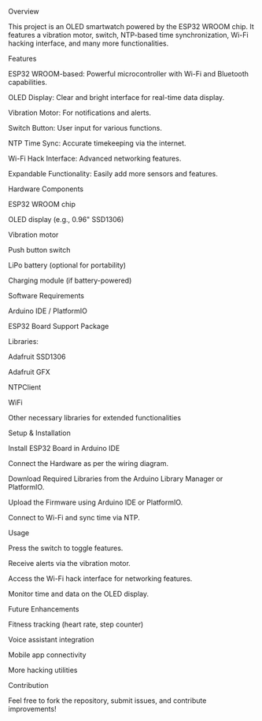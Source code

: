 Overview

This project is an OLED smartwatch powered by the ESP32 WROOM chip. It features a vibration motor, switch, NTP-based time synchronization, Wi-Fi hacking interface, and many more functionalities.

Features

ESP32 WROOM-based: Powerful microcontroller with Wi-Fi and Bluetooth capabilities.

OLED Display: Clear and bright interface for real-time data display.

Vibration Motor: For notifications and alerts.

Switch Button: User input for various functions.

NTP Time Sync: Accurate timekeeping via the internet.

Wi-Fi Hack Interface: Advanced networking features.

Expandable Functionality: Easily add more sensors and features.

Hardware Components

ESP32 WROOM chip

OLED display (e.g., 0.96" SSD1306)

Vibration motor

Push button switch

LiPo battery (optional for portability)

Charging module (if battery-powered)

Software Requirements

Arduino IDE / PlatformIO

ESP32 Board Support Package

Libraries:

Adafruit SSD1306

Adafruit GFX

NTPClient

WiFi

Other necessary libraries for extended functionalities

Setup & Installation

Install ESP32 Board in Arduino IDE

Connect the Hardware as per the wiring diagram.

Download Required Libraries from the Arduino Library Manager or PlatformIO.

Upload the Firmware using Arduino IDE or PlatformIO.

Connect to Wi-Fi and sync time via NTP.

Usage

Press the switch to toggle features.

Receive alerts via the vibration motor.

Access the Wi-Fi hack interface for networking features.

Monitor time and data on the OLED display.

Future Enhancements

Fitness tracking (heart rate, step counter)

Voice assistant integration

Mobile app connectivity

More hacking utilities

Contribution

Feel free to fork the repository, submit issues, and contribute improvements!
